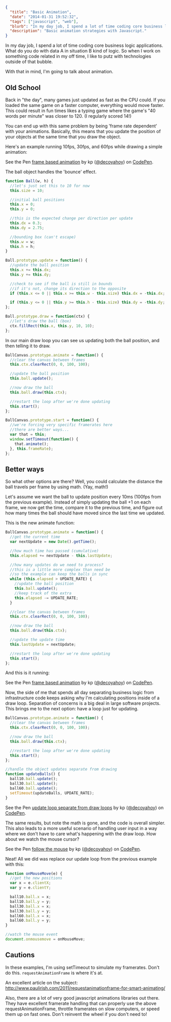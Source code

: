 ```json
{
  "title": "Basic Animation",
  "date": "2014-01-31 19:52:32",
  "tags": ["javascript", "web"],
  "blurb": "In my day job, I spend a lot of time coding core business logic applications.  What do you do with data A in situation B kind of logic.  So when I work on something code related in my off time, I like to putz with technologies outside of that bubble. \n With that in mind, I'm going to talk about animation.",
  "description": "Basic animation strategies with Javascript."
}
```

In my day job, I spend a lot of time coding core business logic applications. What do you do with data A in situation B kind of logic. So when I work on something code related in my off time, I like to putz with technologies outside of that bubble.

With that in mind, I'm going to talk about animation.

<!-- more -->

## Old School

Back in "the day", many games just updated as fast as the CPU could. If you loaded the same game on a faster computer, everything would move faster. This could result in fun times likes a typing game where the game's "40 words per minute" was closer to 120. (I regularly scored 14!)

You can end up with this same problem by being 'frame rate dependent' with your animations. Basically, this means that you update the position of your objects at the same time that you draw the object.

Here's an example running 10fps, 30fps, and 60fps while drawing a simple animation:

<p data-height="175" data-theme-id="4105" data-slug-hash="LHgbm" data-default-tab="result" class='codepen'>See the Pen <a href='http://codepen.io/decoyahoy/pen/LHgbm'>frame based animation</a> by kp (<a href='http://codepen.io/decoyahoy'>@decoyahoy</a>) on <a href='http://codepen.io'>CodePen</a>.</p>
<script async src="//codepen.io/assets/embed/ei.js"></script>

The ball object handles the 'bounce' effect.

```javascript
function Ball(w, h) {
  //let's just set this to 10 for now
  this.size = 10;

  //initial ball positions
  this.x = 0;
  this.y = 0;

  //this is the expected change per direction per update
  this.dx = 0.3;
  this.dy = 2.75;

  //bounding box (can't escape)
  this.w = w;
  this.h = h;
}

Ball.prototype.update = function() {
  //update the ball position
  this.x += this.dx;
  this.y += this.dy;

  //check to see if the ball is still in bounds
  //if it's not, change its direction to the opposite
  if (this.x <= 0 || this.x >= this.w - this.size) this.dx = -this.dx;

  if (this.y <= 0 || this.y >= this.h - this.size) this.dy = -this.dy;
};

Ball.prototype.draw = function(ctx) {
  //let's draw the ball (box)
  ctx.fillRect(this.x, this.y, 10, 10);
};
```

In our main draw loop you can see us updating both the ball position, and then telling it to draw.

```javascript
BallCanvas.prototype.animate = function() {
  //clear the canvas between frames
  this.ctx.clearRect(0, 0, 100, 100);

  //update the ball position
  this.ball.update();

  //now draw the ball
  this.ball.draw(this.ctx);

  //restart the loop after we're done updating
  this.start();
};

BallCanvas.prototype.start = function() {
  //we're forcing very specific framerates here
  //there are better ways...
  var that = this;
  window.setTimeout(function() {
    that.animate();
  }, this.frameRate);
};
```

## Better ways

So what other options are there? Well, you could calculate the distance the ball travels per frame by using math. (Yay, math!)

Let's assume we want the ball to update position every 10ms (100fps from the previous example). Instead of simply updating the ball +1 on each frame, we now get the time, compare it to the previous time, and figure out how many times the ball should have moved since the last time we updated.

This is the new animate function:

```javascript
BallCanvas.prototype.animate = function() {
  //get the current time
  var nextUpdate = new Date().getTime();

  //how much time has passed (cumulative)
  this.elapsed += nextUpdate - this.lastUpdate;

  //how many updates do we need to process?
  //this is a little more complex than need be
  //so the example can keep the balls in sync
  while (this.elapsed > UPDATE_RATE) {
    //update the ball position
    this.ball.update();
    //keep track of the extra
    this.elapsed -= UPDATE_RATE;
  }

  //clear the canvas between frames
  this.ctx.clearRect(0, 0, 100, 100);

  //now draw the ball
  this.ball.draw(this.ctx);

  //update the update time
  this.lastUpdate = nextUpdate;

  //restart the loop after we're done updating
  this.start();
};
```

And this is it running:

<p data-height="175" data-theme-id="4105" data-slug-hash="gImtA" data-default-tab="result" class='codepen'>See the Pen <a href='http://codepen.io/decoyahoy/pen/gImtA'>frame based animation</a> by kp (<a href='http://codepen.io/decoyahoy'>@decoyahoy</a>) on <a href='http://codepen.io'>CodePen</a>.</p>
<script async src="//codepen.io/assets/embed/ei.js"></script>

Now, the side of me that spends all day separating business logic from infrastructure code keeps asking why I'm calculating positions inside of a draw loop. Separation of concerns is a big deal in large software projects. This brings me to the next option: have a loop just for updating.

```javascript
BallCanvas.prototype.animate = function() {
  //clear the canvas between frames
  this.ctx.clearRect(0, 0, 100, 100);

  //now draw the ball
  this.ball.draw(this.ctx);

  //restart the loop after we're done updating
  this.start();
};
```

```javascript
//handle the object updates separate from drawing
function updateBalls() {
  ball10.ball.update();
  ball30.ball.update();
  ball60.ball.update();
  setTimeout(updateBalls, UPDATE_RATE);
}
```

<p data-height="175" data-theme-id="4105" data-slug-hash="BfCnq" data-default-tab="result" class='codepen'>See the Pen <a href='http://codepen.io/decoyahoy/pen/BfCnq'>update loop separate from draw loops</a> by kp (<a href='http://codepen.io/decoyahoy'>@decoyahoy</a>) on <a href='http://codepen.io'>CodePen</a>.</p>
<script async src="//codepen.io/assets/embed/ei.js"></script>

The same results, but note the math is gone, and the code is overall simpler. This also leads to a more useful scenario of handling user input in a way where we don't have to care what's happening with the draw loop. How about we watch the mouse cursor?

<p data-height="175" data-theme-id="4105" data-slug-hash="daIus" data-default-tab="result" class='codepen'>See the Pen <a href='http://codepen.io/decoyahoy/pen/daIus'>follow the mouse</a> by kp (<a href='http://codepen.io/decoyahoy'>@decoyahoy</a>) on <a href='http://codepen.io'>CodePen</a>.</p>
<script async src="//codepen.io/assets/embed/ei.js"></script>

Neat! All we did was replace our update loop from the previous example with this:

```javascript
function onMouseMove(e) {
  //get the new positions
  var x = e.clientX;
  var y = e.clientY;

  ball10.ball.x = x;
  ball10.ball.y = y;
  ball30.ball.x = x;
  ball30.ball.y = y;
  ball60.ball.x = x;
  ball60.ball.y = y;
}

//watch the mouse event
document.onmousemove = onMouseMove;
```

## Cautions

In these examples, I'm using setTimeout to simulate my framerates. Don't do this. `requestAnimationFrame` is where it's at.

An excellent article on the subject:
http://www.paulirish.com/2011/requestanimationframe-for-smart-animating/

Also, there are a lot of very good javascript animations libraries out there. They have excellent framerate handling that can properly use the above requestAnimationFrame, throttle framerates on slow computers, or speed them up on fast ones. Don't reinvent the wheel if you don't need to!
